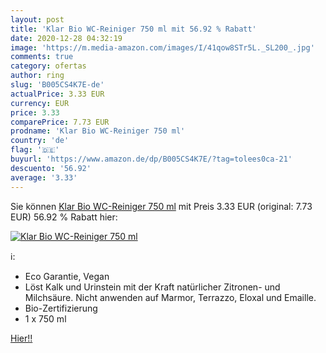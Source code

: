 ```yaml
---
layout: post
title: 'Klar Bio WC-Reiniger 750 ml mit 56.92 % Rabatt'
date: 2020-12-28 04:32:19
image: 'https://m.media-amazon.com/images/I/41qow8STr5L._SL200_.jpg'
comments: true
category: ofertas
author: ring
slug: 'B005CS4K7E-de'
actualPrice: 3.33 EUR
currency: EUR
price: 3.33
comparePrice: 7.73 EUR
prodname: 'Klar Bio WC-Reiniger 750 ml'
country: 'de'
flag: '🇩🇪'
buyurl: 'https://www.amazon.de/dp/B005CS4K7E/?tag=tolees0ca-21'
descuento: '56.92'
average: '3.33'
---
```


Sie können [Klar Bio WC-Reiniger 750 ml](https://www.amazon.de/dp/B005CS4K7E/?tag=tolees0ca-21) mit Preis 3.33 EUR (original: 7.73 EUR) 56.92 % Rabatt hier:

[![Klar Bio WC-Reiniger 750 ml](https://m.media-amazon.com/images/I/41qow8STr5L._SL200_.jpg)](https://www.amazon.de/dp/B005CS4K7E/?tag=tolees0ca-21)

ℹ️:

- Eco Garantie, Vegan
- Löst Kalk und Urinstein mit der Kraft natürlicher Zitronen- und Milchsäure. Nicht anwenden auf Marmor, Terrazzo, Eloxal und Emaille.
- Bio-Zertifizierung
- 1 x 750 ml

[Hier!!](https://www.amazon.de/dp/B005CS4K7E/?tag=tolees0ca-21)
